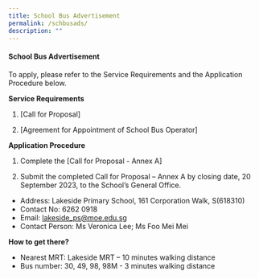 ```yaml
---
title: School Bus Advertisement
permalink: /schbusads/
description: ""
---
```

#### School Bus Advertisement

To apply, please refer to the Service Requirements and the Application Procedure below.

**Service Requirements**
1.	[Call for Proposal]
 
2.	[Agreement for Appointment of School Bus Operator]

**Application Procedure**

1. Complete the [Call for Proposal - Annex A]

2. Submit the completed Call for Proposal – Annex A by closing date, 20 September 2023, to the School’s General Office.

* Address: Lakeside Primary School, 161 Corporation Walk, S(618310)
* Contact No: 6262 0918
* Email: lakeside_ps@moe.edu.sg
* Contact Person: Ms Veronica Lee; Ms Foo Mei Mei


**How to get there?**
* Nearest MRT: Lakeside MRT – 10 minutes walking distance
* Bus number: 30, 49, 98, 98M  - 3 minutes walking distance
